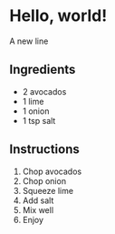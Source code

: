 # Hello, world!
A new line

## Ingredients

* 2 avocados
* 1 lime
* 1 onion
* 1 tsp salt

## Instructions

1. Chop avocados
2. Chop onion
3. Squeeze lime
4. Add salt
5. Mix well
5. Enjoy
